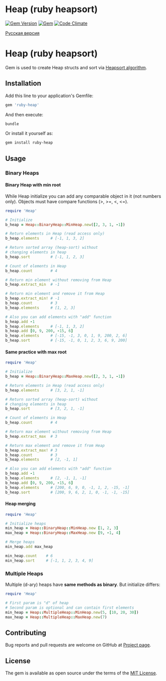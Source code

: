 # Heap (ruby heapsort)

[![Gem Version](https://badge.fury.io/rb/ruby-heap.svg)](https://badge.fury.io/rb/ruby-heap)
[![Gem](https://img.shields.io/gem/dt/ruby-heap.svg)](https://rubygems.org/gems/ruby-heap)
[![Code Climate](https://codeclimate.com/github/pups3s/ruby-heap/badges/gpa.svg)](https://codeclimate.com/github/pups3s/ruby-heap)

[Русская версия](README_ru.md)

# Heap (ruby heapsort)
Gem is used to create Heap structs and sort via [Heapsort algorithm](https://en.wikipedia.org/wiki/Heapsort).

## Installation

Add this line to your application's Gemfile:

```ruby
gem 'ruby-heap'
```

And then execute:

```bash
bundle
```

Or install it yourself as:

```bash
gem install ruby-heap
```

## Usage

### Binary Heaps

#### Binary Heap with min root

While Heap initialize you can add any comparable object in it (not numbers only).
Objects must have compare functions (>, >=, <, <=).

```ruby
require 'Heap'

# Initialize
b_heap = Heap::BinaryHeap::MinHeap.new([2, 3, 1, -1])

# Return elements in Heap (read access only)
b_heap.elements     # [-1, 1, 3, 2]

# Return sorted array (heap-sort) without
# changing elements in heap
b_heap.sort         # [-1, 1, 2, 3]

# Count of elements in Heap
b_heap.count        # 4

# Return min element without removing from Heap
b_heap.extract_min  # -1

# Return min element and remove it from Heap
b_heap.extract_min! # -1
b_heap.count        # 3
b_heap.elements     # [1, 2, 3]

# Also you can add elements with "add" function
b_heap.add -1
b_heap.elements     # [-1, 1, 3, 2]
b_heap.add [0, 9, 200, -15, 6]
b_heap.elements     # [-15, -1, 3, 0, 1, 9, 200, 2, 6]
b_heap.sort         # [-15, -1, 0, 1, 2, 3, 6, 9, 200]
```

#### Same practice with max root

```ruby
require 'Heap'

# Initialize
b_heap = Heap::BinaryHeap::MaxHeap.new([2, 3, 1, -1])

# Return elements in Heap (read access only)
b_heap.elements     # [3, 2, 1, -1]

# Return sorted array (heap-sort) without
# changing elements in heap
b_heap.sort         # [3, 2, 1, -1]

# Count of elements in Heap
b_heap.count        # 4

# Return max element without removing from Heap
b_heap.extract_max  # 3

# Return max element and remove it from Heap
b_heap.extract_max! # 3
b_heap.count        # 3
b_heap.elements     # [2, -1, 1]

# Also you can add elements with "add" function
b_heap.add -1
b_heap.elements     # [2, -1, 1, -1]
b_heap.add [0, 9, 200, -15, 6]
b_heap.elements     # [200, 6, 9, 0, -1, 1, 2, -15, -1]
b_heap.sort         # [200, 9, 6, 2, 1, 0, -1, -1, -15]
```

#### Heap merging

```ruby
require 'Heap'

# Initialize heaps
min_heap = Heap::BinaryHeap::MinHeap.new [1, 2, 3]
max_heap = Heap::BinaryHeap::MaxHeap.new [9, -1, 4]

# Merge heaps
min_heap.add max_heap

min_heap.count    # 6
min_heap.sort     # [-1, 1, 2, 3, 4, 9]
```

### Multiple Heaps

Multiple (d-ary) heaps have **same methods as binary**. But initialize differs:

```ruby
require 'Heap'

# First param is "d" of heap
# Second param is optional and can contain first elements
min_heap = Heap::MultipleHeap::MinHeap.new(5, [10, 20, 30])
max_heap = Heap::MultipleHeap::MaxHeap.new(7)
```

## Contributing

Bug reports and pull requests are welcome on GitHub at [Project page](https://github.com/pups3s/ruby-heap).

## License

The gem is available as open source under the terms of the [MIT License](http://opensource.org/licenses/MIT).
